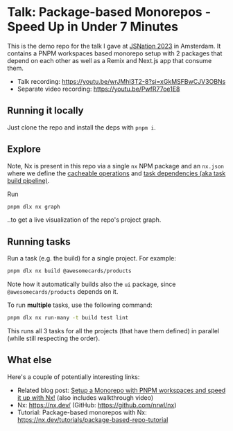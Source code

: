 # Talk: Package-based Monorepos - Speed Up in Under 7 Minutes

This is the demo repo for the talk I gave at [JSNation 2023](https://jsnation.com/) in Amsterdam. It contains a PNPM workspaces based monorepo setup with 2 packages that depend on each other as well as a Remix and Next.js app that consume them.

- Talk recording: https://youtu.be/wrJMhl3T2-8?si=xGkMSFBwCJV3OBNs
- Separate video recording: https://youtu.be/PwfR77oe1E8

## Running it locally

Just clone the repo and install the deps with `pnpm i`.

## Explore

Note, Nx is present in this repo via a single `nx` NPM package and an `nx.json` where we define the [cacheable operations](https://nx.dev/core-features/cache-task-results) and [task dependencies (aka task build pipeline)](https://nx.dev/concepts/task-pipeline-configuration).

Run

```sh
pnpm dlx nx graph
```

..to get a live visualization of the repo's project graph.

## Running tasks

Run a task (e.g. the build) for a single project. For example:

```sh
pnpm dlx nx build @awesomecards/products
```

Note how it automatically builds also the `ui` package, since `@awesomecards/products` depends on it.

To run **multiple** tasks, use the following command:

```sh
pnpm dlx nx run-many -t build test lint
```

This runs all 3 tasks for all the projects (that have them defined) in parallel (while still respecting the order).

## What else

Here's a couple of potentially interesting links:

- Related blog post: [Setup a Monorepo with PNPM workspaces and speed it up with Nx!](https://dev.to/nx/setup-a-monorepo-with-pnpm-workspaces-and-speed-it-up-with-nx-1eem) (also includes walkthrough video)
- Nx: https://nx.dev/ (GitHub: https://github.com/nrwl/nx)
- Tutorial: Package-based monorepos with Nx: https://nx.dev/tutorials/package-based-repo-tutorial
